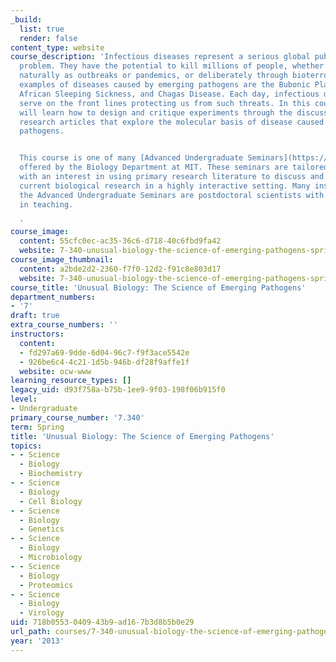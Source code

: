 ```yaml
---
_build:
  list: true
  render: false
content_type: website
course_description: 'Infectious diseases represent a serious global public health
  problem. They have the potential to kill millions of people, whether they emerge
  naturally as outbreaks or pandemics, or deliberately through bioterrorism. Some
  examples of diseases caused by emerging pathogens are the Bubonic Plague, Toxoplasmosis,
  African Sleeping Sickness, and Chagas Disease. Each day, infectious disease scientists
  serve on the front lines protecting us from such threats. In this course students
  will learn how to design and critique experiments through the discussion of primary
  research articles that explore the molecular basis of disease caused by emerging
  pathogens.


  This course is one of many [Advanced Undergraduate Seminars](https://biology.mit.edu/undergraduate/course_listings/advanced_undergraduate_seminars)
  offered by the Biology Department at MIT. These seminars are tailored for students
  with an interest in using primary research literature to discuss and learn about
  current biological research in a highly interactive setting. Many instructors of
  the Advanced Undergraduate Seminars are postdoctoral scientists with a strong interest
  in teaching.

  '
course_image:
  content: 55cfc0ec-ac35-36c6-d718-40c6fbd9fa42
  website: 7-340-unusual-biology-the-science-of-emerging-pathogens-spring-2013
course_image_thumbnail:
  content: a2bde2d2-2360-f7f0-12d2-f91c8e803d17
  website: 7-340-unusual-biology-the-science-of-emerging-pathogens-spring-2013
course_title: 'Unusual Biology: The Science of Emerging Pathogens'
department_numbers:
- '7'
draft: true
extra_course_numbers: ''
instructors:
  content:
  - fd297a69-9dde-6d04-96c7-f9f3ace5542e
  - 926be6c4-4c21-1d5b-946b-df28f9affe1f
  website: ocw-www
learning_resource_types: []
legacy_uid: d93f758a-b75b-1ee9-9f03-198f06b915f0
level:
- Undergraduate
primary_course_number: '7.340'
term: Spring
title: 'Unusual Biology: The Science of Emerging Pathogens'
topics:
- - Science
  - Biology
  - Biochemistry
- - Science
  - Biology
  - Cell Biology
- - Science
  - Biology
  - Genetics
- - Science
  - Biology
  - Microbiology
- - Science
  - Biology
  - Proteomics
- - Science
  - Biology
  - Virology
uid: 718b0553-0409-43b9-ad16-7b3d8b5b0e29
url_path: courses/7-340-unusual-biology-the-science-of-emerging-pathogens-spring-2013
year: '2013'
---
```

